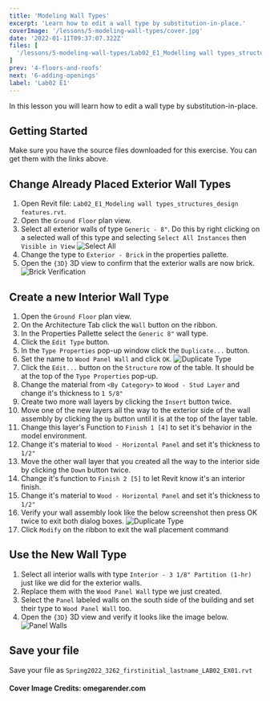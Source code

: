 ```yaml
---
title: 'Modeling Wall Types'
excerpt: 'Learn how to edit a wall type by substitution-in-place.'
coverImage: '/lessons/5-modeling-wall-types/cover.jpg'
date: '2022-01-11T09:37:07.322Z'
files: [
  '/lessons/5-modeling-wall-types/Lab02_E1_Modelling wall types_structures_design features.rvt'
]
prev: '4-floors-and-roofs'
next: '6-adding-openings'
label: 'Lab02 E1'
---
```


In this lesson you will learn how to edit a wall type by substitution-in-place.

## Getting Started

Make sure you have the source files downloaded for this exercise. You can get them with the links above.

## Change Already Placed Exterior Wall Types

1. Open Revit file: ``Lab02_E1_Modeling wall types_structures_design features.rvt``.
2. Open the ``Ground Floor`` plan view.
3. Select all exterior walls of type ``Generic - 8"``. Do this by right clicking on a selected wall of this type and selecting ``Select All Instances`` then ``Visible in View``
![Select All](/lessons/5-modeling-wall-types/select-all.png)
4. Change the type to ``Exterior - Brick`` in the properties pallette.
5. Open the ``{3D}`` 3D view to confirm that the exterior walls are now brick.
![Brick Verification](/lessons/5-modeling-wall-types/brick.png)

## Create a new Interior Wall Type

1. Open the ``Ground Floor`` plan view.
2. On the Architecture Tab click the ``Wall`` button on the ribbon.
3. In the Properties Pallette select the ``Generic 8"`` wall type.
4. Click the ``Edit Type`` button.
5. In the ``Type Properties`` pop-up window click the ``Duplicate...`` button.
6. Set the name to ``Wood Panel Wall`` and click ``OK``.
![Duplicate Type](/lessons/5-modeling-wall-types/duplicate.png)
7. Click the ``Edit...`` button on the ``Structure`` row of the table. It should be at the top of the ``Type Properties`` pop-up.
8. Change the material from ``<By Category>`` to ``Wood - Stud Layer`` and change it's thickness to ``1 5/8"``
9. Create two more wall layers by clicking the ``Insert`` button twice.
10. Move one of the new layers all the way to the exterior side of the wall assembly by clicking the ``Up`` button until it is at the top of the layer table.
11. Change this layer's Function to ``Finish 1 [4]`` to set it's behavior in the model environment.
12. Change it's material to ``Wood - Horizontal Panel`` and set it's thickness to ``1/2"``
13. Move the other wall layer that you created all the way to the interior side by clicking the ``Down`` button twice.
14. Change it's function to ``Finish 2 [5]`` to let Revit know it's an interior finish.
15. Change it's material to ``Wood - Horizontal Panel`` and set it's thickness to ``1/2"``
16. Verify your wall assembly look like the below screenshot then press OK twice to exit both dialog boxes.
![Duplicate Type](/lessons/5-modeling-wall-types/wall-assembly.png)
17. Click ``Modify`` on the ribbon to exit the wall placement command

## Use the New Wall Type

1. Select all interior walls with type ``Interior - 3 1/8" Partition (1-hr)`` just like we did for the exterior walls.
2. Replace them with the ``Wood Panel Wall`` type we just created.
3. Select the ``Panel`` labeled walls on the south side of the building and set their type to ``Wood Panel Wall`` too.
4. Open the ``{3D}`` 3D view and verify it looks like the image below.
![Panel Walls](/lessons/5-modeling-wall-types/panel.png)

## Save your file

Save your file as ``Spring2022_3262_firstinitial_lastname_LAB02_EX01.rvt``

#### Cover Image Credits: omegarender.com
